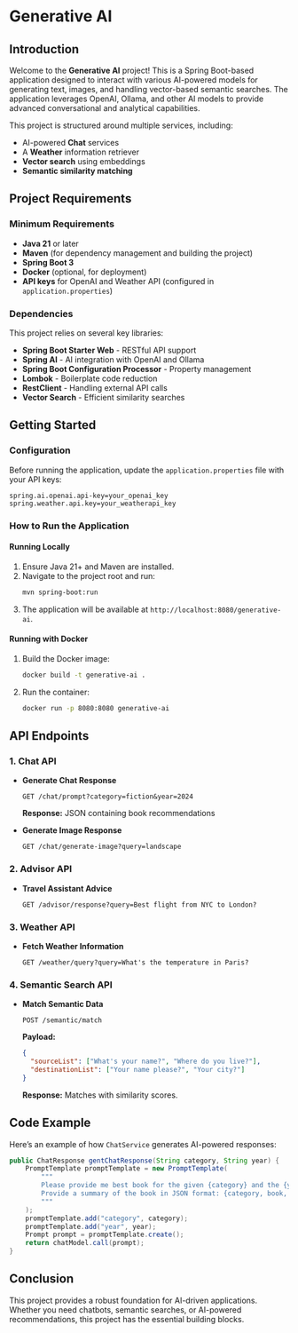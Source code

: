 # Generative AI

## Introduction

Welcome to the **Generative AI** project! This is a Spring Boot-based application designed to interact with various AI-powered models for generating text, images, and handling vector-based semantic searches. The application leverages OpenAI, Ollama, and other AI models to provide advanced conversational and analytical capabilities.

This project is structured around multiple services, including:
- AI-powered **Chat** services
- A **Weather** information retriever
- **Vector search** using embeddings
- **Semantic similarity matching**

## Project Requirements

### Minimum Requirements
- **Java 21** or later
- **Maven** (for dependency management and building the project)
- **Spring Boot 3**
- **Docker** (optional, for deployment)
- **API keys** for OpenAI and Weather API (configured in `application.properties`)

### Dependencies
This project relies on several key libraries:
- **Spring Boot Starter Web** - RESTful API support
- **Spring AI** - AI integration with OpenAI and Ollama
- **Spring Boot Configuration Processor** - Property management
- **Lombok** - Boilerplate code reduction
- **RestClient** - Handling external API calls
- **Vector Search** - Efficient similarity searches

## Getting Started

### Configuration
Before running the application, update the `application.properties` file with your API keys:
```properties
spring.ai.openai.api-key=your_openai_key
spring.weather.api.key=your_weatherapi_key
```

### How to Run the Application
#### Running Locally
1. Ensure Java 21+ and Maven are installed.
2. Navigate to the project root and run:
   ```sh
   mvn spring-boot:run
   ```
3. The application will be available at `http://localhost:8080/generative-ai`.

#### Running with Docker
1. Build the Docker image:
   ```sh
   docker build -t generative-ai .
   ```
2. Run the container:
   ```sh
   docker run -p 8080:8080 generative-ai
   ```

## API Endpoints

### 1. Chat API
- **Generate Chat Response**
  ```http
  GET /chat/prompt?category=fiction&year=2024
  ```
  **Response:** JSON containing book recommendations

- **Generate Image Response**
  ```http
  GET /chat/generate-image?query=landscape
  ```

### 2. Advisor API
- **Travel Assistant Advice**
  ```http
  GET /advisor/response?query=Best flight from NYC to London?
  ```

### 3. Weather API
- **Fetch Weather Information**
  ```http
  GET /weather/query?query=What's the temperature in Paris?
  ```

### 4. Semantic Search API
- **Match Semantic Data**
  ```http
  POST /semantic/match
  ```
  **Payload:**
  ```json
  {
    "sourceList": ["What's your name?", "Where do you live?"],
    "destinationList": ["Your name please?", "Your city?"]
  }
  ```
  **Response:** Matches with similarity scores.

## Code Example
Here’s an example of how `ChatService` generates AI-powered responses:
```java
public ChatResponse gentChatResponse(String category, String year) {
    PromptTemplate promptTemplate = new PromptTemplate(
        """
        Please provide me best book for the given {category} and the {year}.
        Provide a summary of the book in JSON format: {category, book, year, author, summary}.
        """
    );
    promptTemplate.add("category", category);
    promptTemplate.add("year", year);
    Prompt prompt = promptTemplate.create();
    return chatModel.call(prompt);
}
```

## Conclusion
This project provides a robust foundation for AI-driven applications. Whether you need chatbots, semantic searches, or AI-powered recommendations, this project has the essential building blocks.